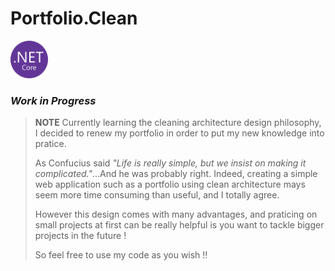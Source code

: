 <div >
<h1>Portfolio.Clean</h1>
<img src="https://github.com/devicons/devicon/blob/master/icons/dotnetcore/dotnetcore-original.svg" title=".NET" alt=".NET" width="60" height="60"/>&nbsp;
</div>

<!-- # Portfolio.Clean -->
### _Work in Progress_

> **NOTE**
> Currently learning the cleaning architecture design philosophy, I decided to renew my portfolio in order to put my new knowledge into pratice.
>
> As Confucius said _"Life is really simple, but we insist on making it complicated."_...And he was probably right.
> Indeed, creating a simple web application such as a portfolio using clean architecture mays seem more time consuming than useful, and I totally agree.
>
> However this design comes with many advantages, and praticing on small projects at first can be really helpful is you want to tackle bigger projects in the future !
>
> So feel free to use my code as you wish !!

<!-- 
```diff
+ # Libraries
``` -->
